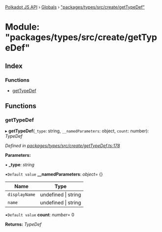 [Polkadot JS API](../README.md) › [Globals](../globals.md) › ["packages/types/src/create/getTypeDef"](_packages_types_src_create_gettypedef_.md)

# Module: "packages/types/src/create/getTypeDef"

## Index

### Functions

* [getTypeDef](_packages_types_src_create_gettypedef_.md#gettypedef)

## Functions

###  getTypeDef

▸ **getTypeDef**(`_type`: string, `__namedParameters`: object, `count`: number): *TypeDef*

*Defined in [packages/types/src/create/getTypeDef.ts:178](https://github.com/polkadot-js/api/blob/4654d15097/packages/types/src/create/getTypeDef.ts#L178)*

**Parameters:**

▪ **_type**: *string*

▪`Default value`  **__namedParameters**: *object*= {}

Name | Type |
------ | ------ |
`displayName` | undefined &#124; string |
`name` | undefined &#124; string |

▪`Default value`  **count**: *number*= 0

**Returns:** *TypeDef*
